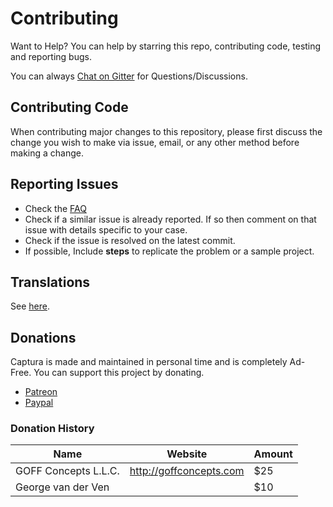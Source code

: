 # Contributing

Want to Help? You can help by starring this repo, contributing code, testing and reporting bugs.

You can always [Chat on Gitter](https://gitter.im/MathewSachin/Screna) for Questions/Discussions.

## Contributing Code

When contributing major changes to this repository, please first discuss the change you wish to make via issue, email, or any other method before making a change.

## Reporting Issues

- Check the [FAQ](docs/FAQ.md)
- Check if a similar issue is already reported. If so then comment on that issue with details specific to your case.
- Check if the issue is resolved on the latest commit.
- If possible, Include **steps** to replicate the problem or a sample project.

## Translations

See [here](docs/Translation.md).

## Donations

Captura is made and maintained in personal time and is completely Ad-Free.
You can support this project by donating.

- [Patreon][patreon]
- [Paypal][paypal]

### Donation History

Name                 | Website                 | Amount
---------------------|-------------------------|---------
GOFF Concepts L.L.C. | http://goffconcepts.com | $25
George van der Ven   |                         | $10

[gratipay]: https://gratipay.com/Screna
[patreon]: https://www.patreon.com/MathewSachin
[paypal]: https://www.paypal.me/MathewSachin